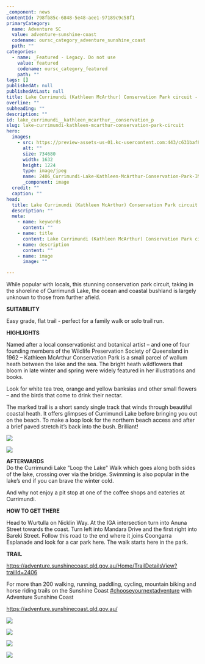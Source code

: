 ```yaml
---
_component: news
contentId: 798fb85c-6848-5e48-aee1-97189c9c58f1
primaryCategory:
  name: Adventure SC
  value: adventure-sunshine-coast
  codename: oursc_category_adventure_sunshine_coast
  path: ""
categories:
  - name: _Featured - Legacy. Do not use
    value: featured
    codename: oursc_category_featured
    path: ""
tags: []
publishedAt: null
publishedAtLast: null
title: Lake Currimundi (Kathleen McArthur) Conservation Park circuit - 4.1 km
overline: ""
subheading: ""
description: ""
id: lake_currimundi__kathleen_mcarthur__conservation_p
slug: lake-currimundi-kathleen-mcarthur-conservation-park-circuit
hero:
  images:
    - src: https://preview-assets-us-01.kc-usercontent.com:443/c631baf8-1b46-001f-580c-d0001b68b4a8/0dbb7572-a52a-41af-8ef8-689be4a75e56/2406_Currimundi-Lake-Kathleen-McArthur-Conservation-Park-IMG_1800.jpg
      alt: ""
      size: 734680
      width: 1632
      height: 1224
      type: image/jpeg
      name: 2406_Currimundi-Lake-Kathleen-McArthur-Conservation-Park-IMG_1800.jpg
      _component: image
  credit: ""
  caption: ""
head:
  title: Lake Currimundi (Kathleen McArthur) Conservation Park circuit - 4.1 km
  description: ""
  meta:
    - name: keywords
      content: ""
    - name: title
      content: Lake Currimundi (Kathleen McArthur) Conservation Park circuit - 4.1 km
    - name: description
      content: ""
    - name: image
      image: ""

---
```

While popular with locals, this stunning conservation park circuit, taking in the shoreline of Currimundi Lake, the ocean and coastal bushland is largely unknown to those from further afield.

**SUITABILITY**

Easy grade, flat trail - perfect for a family walk or solo trail run.

**HIGHLIGHTS**

Named after a local conservationist and botanical artist – and one of four founding members of the Wildlife Preservation Society of Queensland in 1962 – Kathleen McArthur Conservation Park is a small parcel of wallum heath between the lake and the sea. The bright heath wildflowers that bloom in late winter and spring were widely featured in her illustrations and books.

Look for white tea tree, orange and yellow banksias and other small flowers – and the birds that come to drink their nectar.

The marked trail is a short sandy single track that winds through beautiful coastal heath. It offers glimpses of Currimundi Lake before bringing you out on the beach. To make a loop look for the northern beach access and after a brief paved stretch it’s back into the bush. Brilliant!

![](https://preview-assets-us-01.kc-usercontent.com:443/c631baf8-1b46-001f-580c-d0001b68b4a8/d1d3c6aa-117e-443d-a62e-c76615447f4c/2406_Currimundi-Lake-1024x768.jpg)

![](https://preview-assets-us-01.kc-usercontent.com:443/c631baf8-1b46-001f-580c-d0001b68b4a8/a8c9b665-091c-476e-893f-660b10ccfa4d/2406_Currimundi-Lake-Kathleen-McArthur-Conservation-Park-IMG_1792-1024x768.jpg)

**AFTERWARDS**\
Do the Currimundi Lake "Loop the Lake" Walk which goes along both sides of the lake, crossing over via the bridge. Swimming is also popular in the lake’s end if you can brave the winter cold.

And why not enjoy a pit stop at one of the coffee shops and eateries at Currimundi.

**HOW TO GET THERE**

Head to Wurtulla on Nicklin Way. At the IGA intersection turn into Anuna Street towards the coast. Turn left into Mandara Drive and the first right into Bareki Street. Follow this road to the end where it joins Coongarra Esplanade and look for a car park here. The walk starts here in the park.

**TRAIL**

<https://adventure.sunshinecoast.qld.gov.au/Home/TrailDetailsView?trailId=2406>


For more than 200 walking, running, paddling, cycling, mountain biking and horse riding trails on the Sunshine Coast [#chooseyournextadventure](https://www.facebook.com/hashtag/chooseyournextadventure?__eep__=6&__cft__%5b0%5d=AZWl5KIRXf4r3eBN0roM_5-kvHmgmXSaKD-0oIge5jm0pwaMYo-RcvMlv62LZLP7ZBnmhBhYjRVeVoc7PssUlVpr5JbyUpPK1xo4R5L_F5YUMmyVPF7YSRNLpharrOyb-2A&__tn__=*NK-R)
&#x20;with Adventure Sunshine Coast

<https://adventure.sunshinecoast.qld.gov.au/>


![](https://preview-assets-us-01.kc-usercontent.com:443/c631baf8-1b46-001f-580c-d0001b68b4a8/6ebb252f-0c5c-4400-b665-339e2b46e944/2406_Currimundi-Lake-Kathleen-McArthur-Conservation-Park-IMG_18032-1024x768.jpg)

![](https://preview-assets-us-01.kc-usercontent.com:443/c631baf8-1b46-001f-580c-d0001b68b4a8/fb9f056b-e595-4568-b69a-fac51201a3a5/2406_Currimundi-Lake-Kathleen-McArthur-Conservation-Park-IMG_1814-1024x768.jpg)

![](https://preview-assets-us-01.kc-usercontent.com:443/c631baf8-1b46-001f-580c-d0001b68b4a8/74eca72a-928b-4e94-a561-6dc3af200e6d/2406_Currimundi-Lake-Kathleen-McArthur-Conservation-Park-IMG_17942-1024x768.jpg)

![](https://preview-assets-us-01.kc-usercontent.com:443/c631baf8-1b46-001f-580c-d0001b68b4a8/f522e99a-704b-4642-a73a-e93bc75deed3/Capture.jpg)
